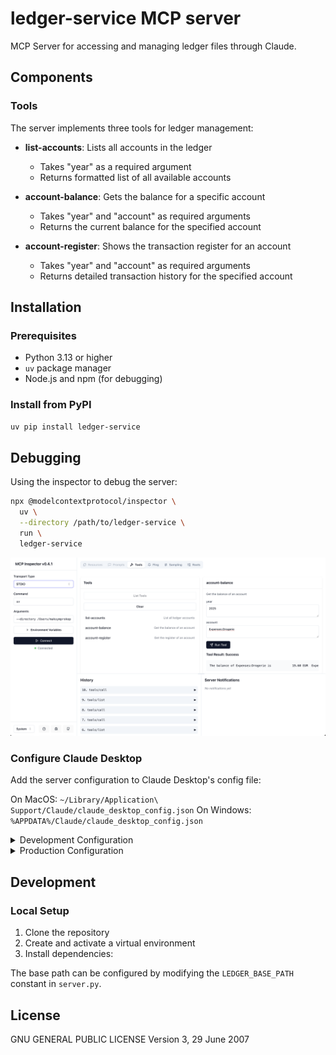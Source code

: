 # ledger-service MCP server

MCP Server for accessing and managing ledger files through Claude.

## Components

### Tools

The server implements three tools for ledger management:

- **list-accounts**: Lists all accounts in the ledger
  - Takes "year" as a required argument
  - Returns formatted list of all available accounts

- **account-balance**: Gets the balance for a specific account
  - Takes "year" and "account" as required arguments
  - Returns the current balance for the specified account

- **account-register**: Shows the transaction register for an account
  - Takes "year" and "account" as required arguments
  - Returns detailed transaction history for the specified account

## Installation

### Prerequisites

- Python 3.13 or higher
- `uv` package manager
- Node.js and npm (for debugging)

### Install from PyPI

```bash
uv pip install ledger-service
```

## Debugging

Using the inspector to debug the server:

```bash
npx @modelcontextprotocol/inspector \
  uv \
  --directory /path/to/ledger-service \
  run \
  ledger-service
```

![MCP Inspector debugging interface](mcp-server-debug.png)

### Configure Claude Desktop

Add the server configuration to Claude Desktop's config file:

On MacOS: `~/Library/Application\ Support/Claude/claude_desktop_config.json`
On Windows: `%APPDATA%/Claude/claude_desktop_config.json`

<details>
  <summary>Development Configuration</summary>
  
  ```json
  "mcpServers": {
    "ledger-service": {
      "command": "uv",
      "args": [
        "--directory",
        "/path/to/ledger-service",
        "run",
        "ledger-service"
      ]
    }
  }
  ```
</details>

<details>
  <summary>Production Configuration</summary>
  
  ```json
  "mcpServers": {
    "ledger-service": {
      "command": "uvx",
      "args": [
        "ledger-service"
      ]
    }
  }
  ```
</details>

## Development

### Local Setup

1. Clone the repository
2. Create and activate a virtual environment
3. Install dependencies:


The base path can be configured by modifying the `LEDGER_BASE_PATH` constant in `server.py`.

## License

GNU GENERAL PUBLIC LICENSE Version 3, 29 June 2007